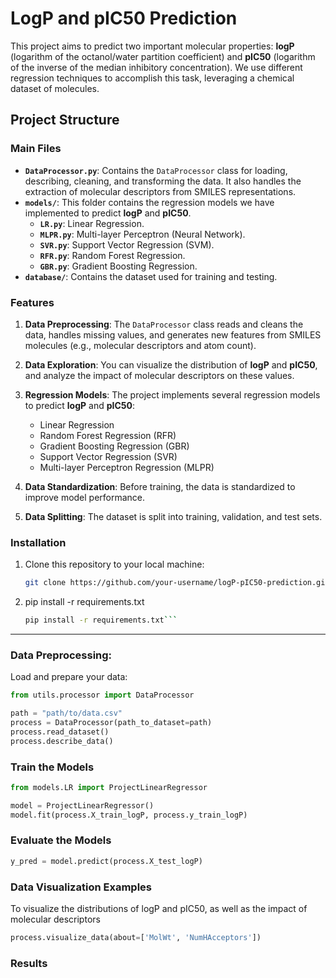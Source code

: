 # LogP and pIC50 Prediction

This project aims to predict two important molecular properties: **logP** (logarithm of the octanol/water partition coefficient) and **pIC50** (logarithm of the inverse of the median inhibitory concentration). We use different regression techniques to accomplish this task, leveraging a chemical dataset of molecules.

## Project Structure

### Main Files

- **`DataProcessor.py`**: Contains the `DataProcessor` class for loading, describing, cleaning, and transforming the data. It also handles the extraction of molecular descriptors from SMILES representations.
- **`models/`**: This folder contains the regression models we have implemented to predict **logP** and **pIC50**.
  - **`LR.py`**: Linear Regression.
  - **`MLPR.py`**: Multi-layer Perceptron (Neural Network).
  - **`SVR.py`**: Support Vector Regression (SVM).
  - **`RFR.py`**: Random Forest Regression.
  - **`GBR.py`**: Gradient Boosting Regression.
- **`database/`**: Contains the dataset used for training and testing.

### Features

1. **Data Preprocessing**: The `DataProcessor` class reads and cleans the data, handles missing values, and generates new features from SMILES molecules (e.g., molecular descriptors and atom count).
   
2. **Data Exploration**: You can visualize the distribution of **logP** and **pIC50**, and analyze the impact of molecular descriptors on these values.

3. **Regression Models**: The project implements several regression models to predict **logP** and **pIC50**:
   - Linear Regression
   - Random Forest Regression (RFR)
   - Gradient Boosting Regression (GBR)
   - Support Vector Regression (SVR)
   - Multi-layer Perceptron Regression (MLPR)

4. **Data Standardization**: Before training, the data is standardized to improve model performance.

5. **Data Splitting**: The dataset is split into training, validation, and test sets.

### Installation

1. Clone this repository to your local machine:
   ```bash
   git clone https://github.com/your-username/logP-pIC50-prediction.git
2. pip install -r requirements.txt
   ```bash
   pip install -r requirements.txt```

---
### Data Preprocessing:
Load and prepare your data:

```python
from utils.processor import DataProcessor

path = "path/to/data.csv"
process = DataProcessor(path_to_dataset=path)
process.read_dataset()
process.describe_data()
```

### Train the Models

```python
from models.LR import ProjectLinearRegressor

model = ProjectLinearRegressor()
model.fit(process.X_train_logP, process.y_train_logP)
```

### Evaluate the Models

```python
y_pred = model.predict(process.X_test_logP)
```
### Data Visualization Examples
To visualize the distributions of logP and pIC50, as well as the impact of molecular descriptors

```python
process.visualize_data(about=['MolWt', 'NumHAcceptors'])
```

### Results

